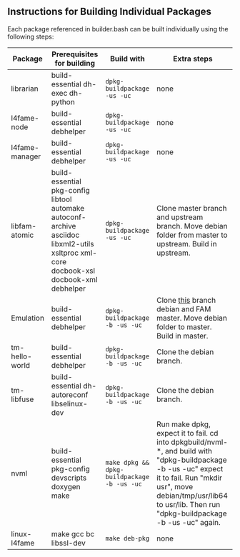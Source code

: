 ## Instructions for Building Individual Packages

Each package referenced in builder.bash can be built individually using the following steps:


| Package | Prerequisites for building | Build with | Extra steps |
| ------- | -------------------------- | ---------- | ----------- |
| librarian | build-essential dh-exec dh-python | `dpkg-buildpackage -us -uc` | none |
| l4fame-node | build-essential debhelper | `dpkg-buildpackage -us -uc` | none |
| l4fame-manager | build-essential debhelper | `dpkg-buildpackage -us -uc` | none |
| libfam-atomic | build-essential pkg-config libtool automake autoconf-archive asciidoc libxml2-utils xsltproc xml-core docbook-xsl docbook-xml debhelper | `dpkg-buildpackage -us -uc` | Clone master branch and upstream branch. Move debian folder from master to upstream. Build in upstream. |
| Emulation | build-essential debhelper | `dpkg-buildpackage -b -us -uc` | Clone [this](https://github.com/keith-packard/Emulation.git) branch debian and FAM master. Move debian folder to master. Build in master. |
| tm-hello-world | build-essential debhelper | `dpkg-buildpackage -b -us -uc` | Clone the debian branch. |
| tm-libfuse | build-essential dh-autoreconf libselinux-dev | `dpkg-buildpackage -b -us -uc` | Clone the debian branch. |
| nvml | build-essential pkg-config devscripts doxygen make | `make dpkg && dpkg-buildpackage -b -us -uc` | Run make dpkg, expect it to fail. cd into dpkgbuild/nvml-*, and build with "dpkg-buildpackage -b -us -uc" expect it to fail. Run "mkdir usr", move debian/tmp/usr/lib64 to usr/lib. Then run "dpkg-buildpackage -b -us -uc" again. |
| linux-l4fame | make gcc bc libssl-dev | `make deb-pkg` | none |

